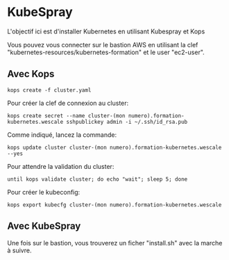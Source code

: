 # KubeSpray

L'objectif ici est d'installer Kubernetes en utilisant Kubespray et Kops

Vous pouvez vous connecter sur le bastion AWS en utilisant la clef "kubernetes-resources/kubernetes-formation" et le user "ec2-user".

## Avec Kops

```language-bash
kops create -f cluster.yaml
```

Pour créer la clef de connexion au cluster:

```language-bash
kops create secret --name cluster-(mon numero).formation-kubernetes.wescale sshpublickey admin -i ~/.ssh/id_rsa.pub
```

Comme indiqué, lancez la commande:

```language-bash
kops update cluster cluster-(mon numero).formation-kubernetes.wescale --yes
```

Pour attendre la validation du cluster:

```language-bash
until kops validate cluster; do echo "wait"; sleep 5; done
```

Pour créer le kubeconfig:

```language-bash
kops export kubecfg cluster-(mon numero).formation-kubernetes.wescale
```


## Avec KubeSpray

Une fois sur le bastion, vous trouverez un ficher "install.sh" avec la marche à suivre.
